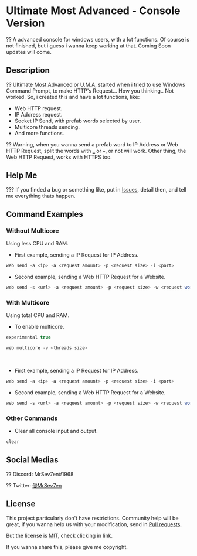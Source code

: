 # Ultimate Most Advanced - Console Version
?? A advanced console for windows users, with a lot functions. Of course is not finished, but i guess i wanna keep working at that.
Coming Soon updates will come.

## Description
?? Ultimate Most Advanced or U.M.A, started when i tried to use Windows Command Prompt, to make HTTP's Request... How you thinking.. Not worked.
So, i created this and have a lot functions, like:

- Web HTTP request.
- IP Address request.
- Socket IP Send, with prefab words selected by user.
- Multicore threads sending.
- And more functions.

?? Warning, when you wanna send a prefab word to IP Address or Web HTTP Request, split the words with **_** or **-**, or not will work. Other thing, the Web HTTP Request, works with HTTPS too.

## Help Me
??? If you finded a bug or something like, put in [Issues](https://github.com/MrSev7en/ultimate-most-advanced/issues), detail then, and tell me everything thats happen.

## Command Examples

### Without Multicore
Using less CPU and RAM.

- First example, sending a IP Request for IP Address.
```csharp
web send -a <ip> -a <request amount> -p <request size> -i <port>
```

- Second example, sending a Web HTTP Request for a Website.
```csharp
web send -s <url> -a <request amount> -p <request size> -w <request word (see above rules)>
```

### With Multicore
Using total CPU and RAM.

- To enable multicore.
```csharp
experimental true
```
```csharp
web multicore -v <threads size>
```

<br>

- First example, sending a IP Request for IP Address.
```csharp
web send -a <ip> -a <request amount> -p <request size> -i <port>
```

- Second example, sending a Web HTTP Request for a Website.
```csharp
web send -s <url> -a <request amount> -p <request size> -w <request word (see above rules)>
```

### Other Commands

- Clear all console input and output.
```csharp
clear
```

## Social Medias
?? Discord: MrSev7en#1968

?? Twitter: [@MrSev7en](https://twitter.com/MrSev7en/)

## License
This project particularly don't have restrictions. Community help will be great, if you wanna help us with your modification, send in [Pull requests](https://github.com/MrSev7en/ultimate-most-advanced/pulls).

But the license is [MIT](https://github.com/MrSev7en/ultimate-most-advanced/blob/master/LICENSE), check clicking in link.

If you wanna share this, please give me copyright.
